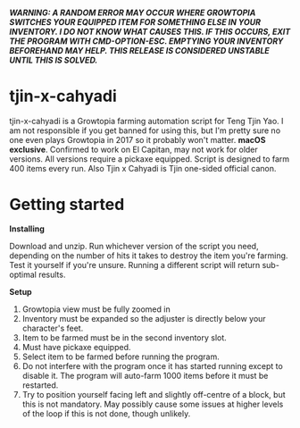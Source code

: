 ##### WARNING: A RANDOM ERROR MAY OCCUR WHERE GROWTOPIA SWITCHES YOUR EQUIPPED ITEM FOR SOMETHING ELSE IN YOUR INVENTORY. I DO NOT KNOW WHAT CAUSES THIS. IF THIS OCCURS, EXIT THE PROGRAM WITH CMD-OPTION-ESC. EMPTYING YOUR INVENTORY BEFOREHAND MAY HELP. THIS RELEASE IS CONSIDERED UNSTABLE UNTIL THIS IS SOLVED.

# tjin-x-cahyadi
tjin-x-cahyadi is a Growtopia farming automation script for Teng Tjin Yao. I am not responsible if you get banned for using this, but I'm pretty sure no one even plays Growtopia in 2017 so it probably won't matter. **macOS exclusive**. Confirmed to work on El Capitan, may not work for older versions. All versions require a pickaxe equipped. Script is designed to farm 400 items every run. Also Tjin x Cahyadi is Tjin one-sided official canon.

# Getting started

**Installing**

Download and unzip. Run whichever version of the script you need, depending on the number of hits it takes to destroy the item you're farming. Test it yourself if you're unsure. Running a different script will return sub-optimal results.

**Setup**

1. Growtopia view must be fully zoomed in
2. Inventory must be expanded so the adjuster is directly below your character's feet.
3. Item to be farmed must be in the second inventory slot. 
4. Must have pickaxe equipped. 
5. Select item to be farmed before running the program.
6. Do not interfere with the program once it has started running except to disable it. The program will auto-farm 1000 items before it must be restarted.
7. Try to position yourself facing left and slightly off-centre of a block, but this is not mandatory. May possibly cause some issues at higher levels of the loop if this is not done, though unlikely.
